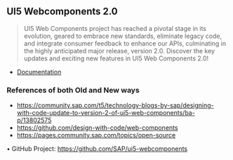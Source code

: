 
## UI5 Webcomponents 2.0
> UI5 Web Components project has reached a pivotal stage in its evolution, geared to embrace new standards, eliminate legacy code, and integrate consumer feedback to enhance our APIs, culminating in the highly anticipated major release, version 2.0. Discover the key updates and exciting new features in UI5 Web Components 2.0!

* [Documentation](https://sap.github.io/ui5-webcomponents/)

### References of both Old and New ways
* https://community.sap.com/t5/technology-blogs-by-sap/designing-with-code-update-to-version-2-of-ui5-web-components/ba-p/13802575
* https://github.com/design-with-code/web-components
* https://pages.community.sap.com/topics/open-source

• GitHub Project: https://github.com/SAP/ui5-webcomponents



